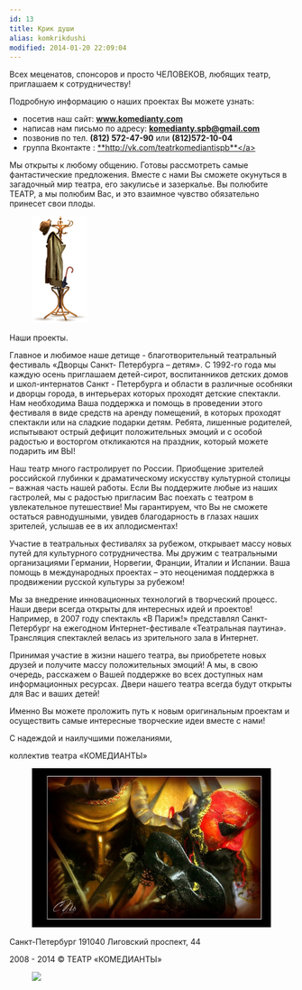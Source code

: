 ```yaml
---
id: 13
title: Крик души
alias: komkrikdushi
modified: 2014-01-20 22:09:04
---
```


Всех меценатов, спонсоров и просто ЧЕЛОВЕКОВ, любящих театр, приглашаем к сотрудничеству!

Подробную информацию о наших проектах Вы можете узнать:

- посетив наш сайт: **www.komedianty.com**
- написав нам письмо по адресу: **komedianty.spb@gmail.com**
- позвонив по тел. **(812) 572-47-90** или **(812)572-10-04**
- группа Вконтакте : <a href="http://vk.com/teatrkomediantispb">**http://vk.com/teatrkomediantispb**</a>

Мы открыты к любому общению. Готовы рассмотреть самые фантастические предложения. Вместе с нами Вы сможете окунуться в загадочный мир театра, его закулисье и зазеркалье. Вы полюбите ТЕАТР, а мы полюбим Вас, и это взаимное чувство обязательно принесет свои плоды.

<figure><img src="./images/stories/random/drama-vehalka.png" /></figure>

Наши проекты.

Главное и любимое наше детище - благотворительный театральный фестиваль «Дворцы Санкт- Петербурга – детям». С 1992-го года мы каждую осень приглашаем детей-сирот, воспитанников детских домов и школ-интернатов Санкт - Петербурга и области в различные особняки и дворцы города, в интерьерах которых проходят детские спектакли. Нам необходима Ваша поддержка и помощь в проведении этого фестиваля в виде средств на аренду помещений, в которых проходят спектакли или на сладкие подарки детям. Ребята, лишенные родителей, испытывают острый дефицит положительных эмоций и с особой радостью и восторгом откликаются на праздник, который можете подарить им ВЫ!

Наш театр много гастролирует по России. Приобщение зрителей российской глубинки к драматическому искусству культурной столицы – важная часть нашей работы. Если Вы поддержите любые из наших гастролей, мы с радостью пригласим Вас поехать с театром в увлекательное путешествие! Мы гарантируем, что Вы не сможете остаться равнодушными, увидев благодарность в глазах наших зрителей, услышав ее в их аплодисментах!

Участие в театральных фестивалях за рубежом, открывает массу новых путей для культурного сотрудничества. Мы дружим с театральными организациями Германии, Норвегии, Франции, Италии и Испании. Ваша помощь в международных проектах – это неоценимая поддержка в продвижении русской культуры за рубежом!

Мы за внедрение инновационных технологий в творческий процесс. Наши двери всегда открыты для интересных идей и проектов! Например, в 2007 году спектакль «В Париж!» представлял Санкт-Петербург на ежегодном Интернет-фестивале «Театральная паутина». Трансляция спектаклей велась из зрительного зала в Интернет.

Принимая участие в жизни нашего театра, вы приобретете новых друзей и получите массу положительных эмоций! А мы, в свою очередь, расскажем о Вашей поддержке во всех доступных нам информационных ресурсах. Двери нашего театра всегда будут открыты для Вас и ваших детей!

Именно Вы можете проложить путь к новым оригинальным проектам и осуществить самые интересные творческие идеи вместе с нами!

С надеждой и наилучшими пожеланиями,

коллектив театра «КОМЕДИАНТЫ»

<figure><img src="./images/stories/x_913edd02.jpg" /></figure>

Санкт-Петербург 191040 Лиговский проспект, 44

2008 - 2014 © ТЕАТР «КОМЕДИАНТЫ»

<figure><a href="http://www.liveinternet.ru/stat/komedianty.com/"><img src="http://counter.yadro.ru/logo;komedianty.com?29.1" class="float"/></a></figure>

